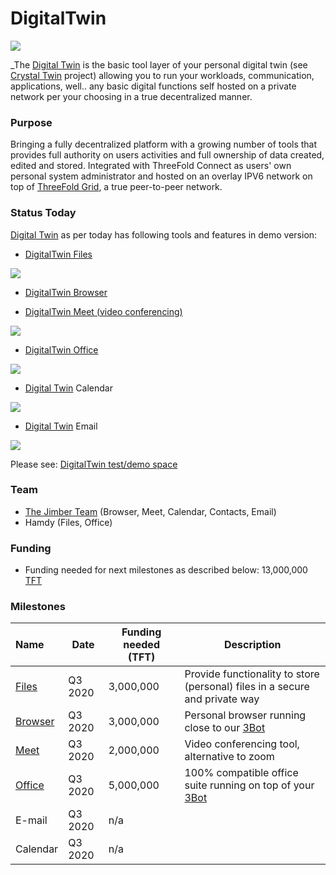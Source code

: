# DigitalTwin

![](threefold__digitalyou.png  )

_The [Digital Twin](threefold__digitaltwin) is the basic tool layer of your personal digital twin (see [Crystal Twin](threefold__crystaltwin.md) project) allowing you to run your workloads, communication, applications, well.. any basic digital functions self hosted on a private network per your choosing in a true decentralized manner.

### Purpose

Bringing a fully decentralized platform with a growing number of tools that provides full authority on users activities and full ownership of data created, edited and stored.
Integrated with ThreeFold Connect as users' own personal system administrator and hosted on an overlay IPV6 network on top of [ThreeFold Grid](threefold__threefold_grid), a true peer-to-peer network.

### Status Today

[Digital Twin](threefold__digitaltwin) as per today has following tools and features in demo version:

- [DigitalTwin Files](threefold__digitalyoufiles.md)

![](threefold__digitalyoufiles.png  )

- [DigitalTwin Browser](threefold__digitalyoubrowser.md)

- [DigitalTwin Meet (video conferencing)](threefold__digitalyoumeet.md)

![](threefold__digitalyoumeet.png  )

- [DigitalTwin Office](threefold__digitalyouoffice.md)

![](threefold__digitalyouoffice.png  )

- [Digital Twin](threefold__digitaltwin) Calendar

![](threefold__digitalyoucalendar.png  )

- [Digital Twin](threefold__digitaltwin) Email

![](threefold__digitalyouemail.png  )

Please see: [DigitalTwin test/demo space](https://threebotdemo.jimber.org/)

### Team

- [The Jimber Team](https://www.jimber.org/contact.html) (Browser, Meet, Calendar, Contacts, Email)
- Hamdy (Files, Office)

### Funding

- Funding needed for next milestones as described below: 13,000,000 [TFT](threefold__threefold_token)

### Milestones

| Name                         | Date    | Funding needed (TFT) | Description                                                                 |
| :--------------------------- | ------- | -------------------- | --------------------------------------------------------------------------- |
| [Files](threefold__digitalyoufiles.md)     | Q3 2020 | 3,000,000            | Provide functionality to store (personal) files in a secure and private way |
| [Browser](threefold__digitalyoubrowser.md) | Q3 2020 | 3,000,000            | Personal browser running close to our [3Bot](threefold__3bot_def)                                  |
| [Meet](threefold__digitalyoumeet.md)       | Q3 2020 | 2,000,000            | Video conferencing tool, alternative to zoom                                |
| [Office](threefold__digitalyouoffice.md)   | Q3 2020 | 5,000,000            | 100% compatible office suite running on top of your [3Bot](threefold__3bot_def)                    |
| E-mail                       | Q3 2020 | n/a                  |                                                                             |
| Calendar                     | Q3 2020 | n/a                  |                                                                             |